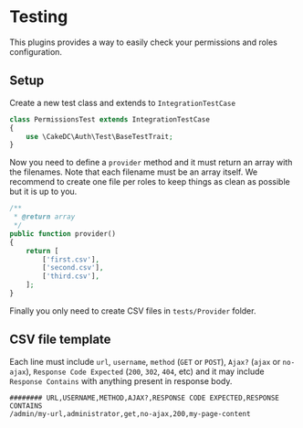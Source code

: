 Testing
====

This plugins provides a way to easily check your permissions and roles configuration.

Setup
-----

Create a new test class and extends to `IntegrationTestCase`
```php
class PermissionsTest extends IntegrationTestCase
{
    use \CakeDC\Auth\Test\BaseTestTrait;
}
```

Now you need to define a `provider` method and it must return an array with the filenames. Note that each filename must be an array itself. We recommend to create one file per roles to keep things as clean as possible but it is up to you.

```php
/**
 * @return array
 */
public function provider()
{
    return [
        ['first.csv'],
        ['second.csv'],
        ['third.csv'],
    ];
}
```

Finally you only need to create CSV files in `tests/Provider` folder.

CSV file template
-----------------

Each line must include `url`, `username`, `method` (`GET` or `POST`), `Ajax?` (`ajax` or `no-ajax`), `Response Code Expected` (`200`, `302`, `404`, etc) and it may include `Response Contains` with anything present in response body.
```csv
######## URL,USERNAME,METHOD,AJAX?,RESPONSE CODE EXPECTED,RESPONSE CONTAINS
/admin/my-url,administrator,get,no-ajax,200,my-page-content
```
